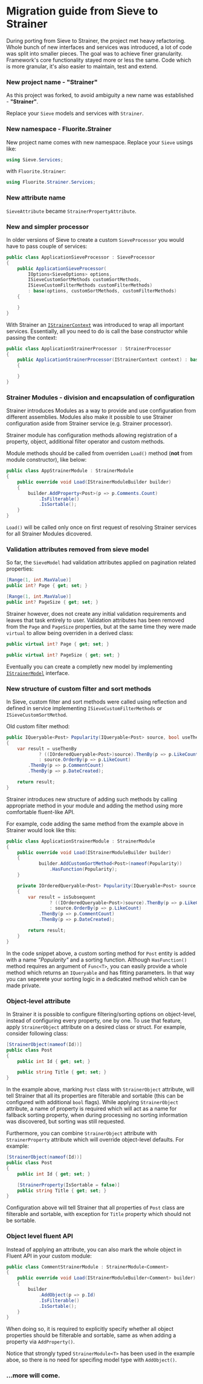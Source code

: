 # Migration guide from Sieve to Strainer

During porting from Sieve to Strainer, the project met heavy refactoring. Whole bunch of new interfaces and services was introduced, a lot of code was split into smaller pieces. The goal was to achieve finer granularity. Framework's core functionality stayed more or less the same. Code which is more granular, it's also easier to maintain, test and extend.

### New project name - "Strainer"

As this project was forked, to avoid ambiguity a new name was established - **"Strainer"**.

Replace your `Sieve` models and services with `Strainer`.

### New namespace - Fluorite.Strainer

New project name comes with new namespace. Replace your `Sieve` usings like:

```cs
using Sieve.Services;
```

with `Fluorite.Strainer`:

```cs
using Fluorite.Strainer.Services;
```

### New attribute name

`SieveAttribute` became `StrainerPropertyAttribute`.

### New and simpler processor

In older versions of Sieve to create a custom `SieveProcessor` you would have to pass couple of services:

```cs
public class ApplicationSieveProcessor : SieveProcessor
{
    public ApplicationSieveProcessor(
        IOptions<SieveOptions> options, 
        ISieveCustomSortMethods customSortMethods, 
        ISieveCustomFilterMethods customFilterMethods) 
        : base(options, customSortMethods, customFilterMethods)
    {

    }
}
```

With Strainer an [`IStrainerContext`](https://gitlab.com/fluorite/strainer/blob/master/src/Strainer/Services/IStrainerContext.cs) was introduced to wrap all important services. Essentially, all you need to do is call the base constructor while passing the context:

```cs
public class ApplicationStrainerProcessor : StrainerProcessor
{
    public ApplicationStrainerProcessor(IStrainerContext context) : base(context)
    {

    }
}
```

### Strainer Modules - division and encapsulation of configuration

Strainer introduces Modules as a way to provide and use configuration from different assemblies. Modules also make it possible to use Strainer configuration aside from Strainer service (e.g. Strainer processor).

Strainer module has configuration methods allowing registration of a property, object, additional filter operator and custom methods.

Module methods should be called from overriden `Load()` method (**not** from module constructor), like below:

```cs
public class AppStrainerModule : StrainerModule
{
    public override void Load(IStrainerModuleBuilder builder)
    {
        builder.AddProperty<Post>(p => p.Comments.Count)
            .IsFilterable()
            .IsSortable();
    }
}
```

`Load()` will be called only once on first request of resolving Strainer services for all Strainer Modules dicovered.

### Validation attributes removed from sieve model

So far, the `SieveModel` had validation attributes applied on pagination related properties:

```cs
[Range(1, int.MaxValue)]
public int? Page { get; set; }

[Range(1, int.MaxValue)]
public int? PageSize { get; set; }
```

Strainer however, does not create any initial validation requirements and leaves that task entirely to user. Validation attributes has been removed from the `Page` and `PageSize` properties, but at the same time they were made `virtual` to allow being overriden in a derived class:

```cs
public virtual int? Page { get; set; }

public virtual int? PageSize { get; set; }
```

 Eventually you can create a completly new model by implementing [`IStrainerModel`](https://gitlab.com/fluorite/strainer/blob/master/src/Strainer/Models/IStrainerModel.cs) interface.

### New structure of custom filter and sort methods

In Sieve, custom filter and sort methods were called using reflection and defined in service implementing `ISieveCustomFilterMethods` or `ISieveCustomSortMethod`.

Old custom filter method:

```cs
public IQueryable<Post> Popularity(IQueryable<Post> source, bool useThenBy, bool desc)
{
    var result = useThenBy
            ? ((IOrderedQueryable<Post>)source).ThenBy(p => p.LikeCount)
            : source.OrderBy(p => p.LikeCount)
        .ThenBy(p => p.CommentCount)
        .ThenBy(p => p.DateCreated);

    return result;
}
```

Strainer introduces new structure of adding such methods by calling appropriate method in your module and adding the method using more comfortable fluent-like API.

For example, code adding the same method from the example above in Strainer would look like this:

```cs
public class ApplicationStrainerModule : StrainerModule
{
    public override void Load(IStrainerModuleBuilder builder)
    {
            builder.AddCustomSortMethod<Post>(nameof(Popularity))
                .HasFunction(Popularity);
    }

    private IOrderedQueryable<Post> Popularity(IQueryable<Post> source, bool isDescending, bool isSubsequent)
    {
        var result = isSubsequent
                ? ((IOrderedQueryable<Post>)source).ThenBy(p => p.LikeCount)
                : source.OrderBy(p => p.LikeCount)
            .ThenBy(p => p.CommentCount)
            .ThenBy(p => p.DateCreated);

        return result;
    }
}
```

In the code snippet above, a custom sorting method for `Post` entity is added with a name _"Popularity"_ and a sorting function. Although `HasFunction()` method requires an argument of `Func<T>`, you can easily provide a whole method which returns an `IQueryable` and has fitting parameters. In that way you can seperete your sorting logic in a dedicated method which can be made private.

### Object-level attribute

In Strainer it is possible to configure filtering/sorting options on object-level, instead of configuring every property, one by one. To use that feature, apply `StrainerObject` attribute on a desired class or struct. For example, consider following class:

```cs
[StrainerObject(nameof(Id))]
public class Post
{
	public int Id { get; set; }

	public string Title { get; set; }
}
```

In the example above, marking `Post` class with `StrainerObject` attribute, will tell Strainer that all its properties are filterable and sortable (this can be configured with additional `bool` flags). While applying `StrainerObject` attribute, a name of property is required which will act as a name for fallback sorting property, when during processing no sorting information was discovered, but sorting was still requested.

Furthermore, you can combine `StrainerObject` attribute with `StrainerProperty` attribute which will override object-level defaults. For example:

```cs
[StrainerObject(nameof(Id))]
public class Post
{
	public int Id { get; set; }

	[StrainerProperty(IsSortable = false)]
	public string Title { get; set; }
}
```

Configuration above will tell Strainer that all properties of `Post` class are filterable and sortable, with exception for `Title` property which should not be sortable.

### Object level fluent API

Instead of applying an attribute, you can also mark the whole object in Fluent API in your custom module:

```C#
public class CommentStrainerModule : StrainerModule<Comment>
{
    public override void Load(IStrainerModuleBuilder<Comment> builder)
    {
        builder
            .AddObject(p => p.Id)
            .IsFilterable()
            .IsSortable();
    }
}

```

When doing so, it is required to explicitly specify whether all object properties should be filterable and sortable, same as when adding a property via `AddProperty()`. 

Notice that strongly typed `StrainerModule<T>` has been used in the example aboe, so there is no need for specifing model type with `AddObject()`.

### ...more will come.
